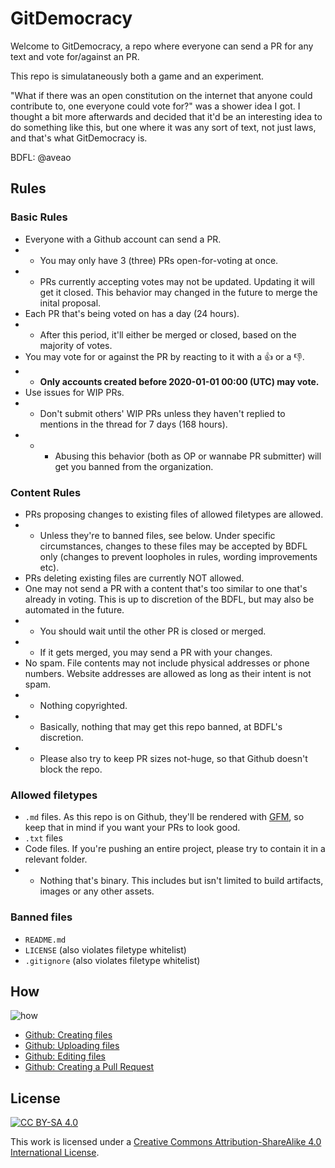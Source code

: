 # GitDemocracy

Welcome to GitDemocracy, a repo where everyone can send a PR for any text and vote for/against an PR.

This repo is simulataneously both a game and an experiment.

"What if there was an open constitution on the internet that anyone could contribute to, one everyone could vote for?" was a shower idea I got. I thought a bit more afterwards and decided that it'd be an interesting idea to do something like this, but one where it was any sort of text, not just laws, and that's what GitDemocracy is.

BDFL: @aveao

## Rules

### Basic Rules

- Everyone with a Github account can send a PR.
- - You may only have 3 (three) PRs open-for-voting at once.
- - PRs currently accepting votes may not be updated. Updating it will get it closed. This behavior may changed in the future to merge the inital proposal.
- Each PR that's being voted on has a day (24 hours). 
- - After this period, it'll either be merged or closed, based on the majority of votes.
- You may vote for or against the PR by reacting to it with a :thumbsup: or a :thumbsdown:.
- - **Only accounts created before 2020-01-01 00:00 (UTC) may vote.**
- Use issues for WIP PRs.
- - Don't submit others' WIP PRs unless they haven't replied to mentions in the thread for 7 days (168 hours).
- - - Abusing this behavior (both as OP or wannabe PR submitter) will get you banned from the organization.

### Content Rules

- PRs proposing changes to existing files of allowed filetypes are allowed.
- - Unless they're to banned files, see below. Under specific circumstances, changes to these files may be accepted by BDFL only (changes to prevent loopholes in rules, wording improvements etc).
- PRs deleting existing files are currently NOT allowed.
- One may not send a PR with a content that's too similar to one that's already in voting. This is up to discretion of the BDFL, but may also be automated in the future.
- - You should wait until the other PR is closed or merged.
- - If it gets merged, you may send a PR with your changes.
- No spam. File contents may not include physical addresses or phone numbers. Website addresses are allowed as long as their intent is not spam.
- - Nothing copyrighted.
- - Basically, nothing that may get this repo banned, at BDFL's discretion.
- - Please also try to keep PR sizes not-huge, so that Github doesn't block the repo.

### Allowed filetypes

- `.md` files. As this repo is on Github, they'll be rendered with [GFM](https://help.github.com/en/github/writing-on-github/basic-writing-and-formatting-syntax), so keep that in mind if you want your PRs to look good.
- `.txt` files
- Code files. If you're pushing an entire project, please try to contain it in a relevant folder.
- - Nothing that's binary. This includes but isn't limited to build artifacts, images or any other assets.

### Banned files

- `README.md`
- `LICENSE` (also violates filetype whitelist)
- `.gitignore` (also violates filetype whitelist)

## How

![how](https://elixi.re/i/how.png)

- [Github: Creating files](https://help.github.com/en/github/managing-files-in-a-repository/creating-new-files)
- [Github: Uploading files](https://help.github.com/en/github/managing-files-in-a-repository/adding-a-file-to-a-repository)
- [Github: Editing files](https://help.github.com/en/github/managing-files-in-a-repository/editing-files-in-your-repository)
- [Github: Creating a Pull Request](https://help.github.com/en/github/collaborating-with-issues-and-pull-requests/creating-a-pull-request)

## License

[![CC BY-SA 4.0](https://i.creativecommons.org/l/by-sa/4.0/88x31.png)](https://creativecommons.org/licenses/by-sa/4.0/)

This work is licensed under a [Creative Commons Attribution-ShareAlike 4.0 International License](https://creativecommons.org/licenses/by-sa/4.0/).
